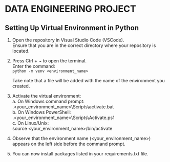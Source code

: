 # DATA ENGINEERING PROJECT

## Setting Up Virtual Environment in Python
1. Open the repository in Visual Studio Code (VSCode).<br>
    Ensure that you are in the correct directory where your repository is located.

2. Press Ctrl + ~ to open the terminal.<br>
    Enter the command:<br>
        ```python -m venv <environment_name>```

    Take note that a file will be added with the name of the environment you created.<br>

3. Activate the virtual environment: <br>
    a. On Windows command prompt:<br>
        .\<your_environment_name>\Scripts\activate.bat<br>
    b. On Windows PowerShell:<br>
        .\<your_environment_name>\Scripts\Activate.ps1<br>
    c. On Linux/Unix:<br>
        source <your_environment_name>/bin/activate<br>

4. Observe that the environment name (<your_environment_name>) appears on the left side before the command prompt.
5. You can now install packages listed in your requirements.txt file.